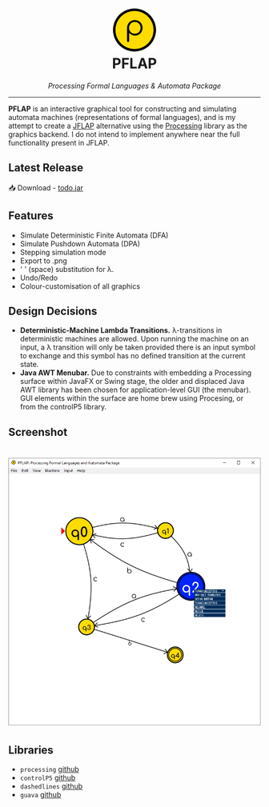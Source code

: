 <h1 align="center">
  <a href="https://github.com/micycle1/PFLAP">
  <img src="assets/icon.png" alt="Xi Editor"/></a><br>
PFLAP
</h1>

<p align="center"><em>Processing Formal Languages & Automata Package</em></p>

---

**PFLAP** is an interactive graphical tool for constructing and simulating automata machines (representations of formal languages), and is my attempt to create a [JFLAP](http://www.jflap.org/) alternative using the [Processing](https://processing.org/) library as the graphics backend. I do not intend to implement anywhere near the full functionality present in JFLAP.

## Latest Release

:inbox_tray: Download - [todo.jar](https://github.com/micycle1/PFLAP/releases/_.jar)

## Features
* Simulate Deterministic Finite Automata (DFA)
* Simulate Pushdown Automata (DPA)
* Stepping simulation mode
* Export to .png
* ' ' (space) substitution for λ.
* Undo/Redo
* Colour-customisation of all graphics

## Design Decisions
* **Deterministic-Machine Lambda Transitions.** λ-transitions in deterministic machines are allowed. Upon running the machine on an input, a λ transition will only be taken provided there is an input symbol to exchange and this symbol has no defined transition at the current state.
* **Java AWT Menubar.** Due to constraints with embedding a Processing surface within JavaFX or Swing stage, the older and displaced Java AWT library has been chosen for application-level GUI (the menubar). GUI elements within the surface are home brew using Procesing, or from the controlP5 library.

## Screenshot
<h1 align="center">
<img src="/assets/screen.PNG"/>
</h1>

## Libraries
- `processing` [github](https://github.com/processing/processing)
- `controlP5` [github](https://github.com/sojamo/controlp5)
- `dashedlines` [github](https://github.com/garciadelcastillo/-dashed-lines-for-processing-)
- `guava` [github](https://github.com/google/guava)
